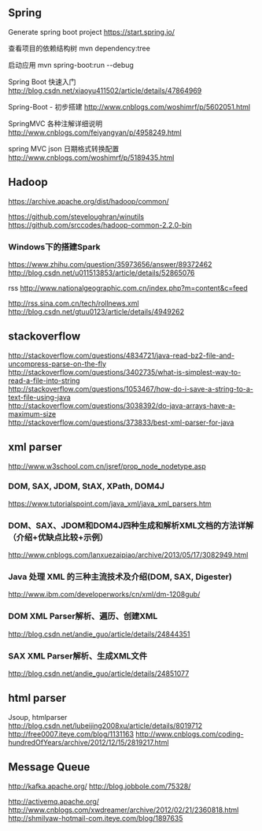 
## Spring
Generate spring boot project
https://start.spring.io/

查看项目的依赖结构树
mvn dependency:tree

启动应用
mvn spring-boot:run --debug

Spring Boot 快速入门
http://blog.csdn.net/xiaoyu411502/article/details/47864969

Spring-Boot - 初步搭建
http://www.cnblogs.com/woshimrf/p/5602051.html

SpringMVC 各种注解详细说明
http://www.cnblogs.com/feiyangyan/p/4958249.html

spring MVC json 日期格式转换配置
http://www.cnblogs.com/woshimrf/p/5189435.html


## Hadoop
https://archive.apache.org/dist/hadoop/common/

https://github.com/steveloughran/winutils<br>
https://github.com/srccodes/hadoop-common-2.2.0-bin

### Windows下的搭建Spark
https://www.zhihu.com/question/35973656/answer/89372462<br>
http://blog.csdn.net/u011513853/article/details/52865076


rss
http://www.nationalgeographic.com.cn/index.php?m=content&c=feed

http://rss.sina.com.cn/tech/rollnews.xml<br>
http://blog.csdn.net/gtuu0123/article/details/4949262

## stackoverflow
http://stackoverflow.com/questions/4834721/java-read-bz2-file-and-uncompress-parse-on-the-fly<br>
http://stackoverflow.com/questions/3402735/what-is-simplest-way-to-read-a-file-into-string<br>
http://stackoverflow.com/questions/1053467/how-do-i-save-a-string-to-a-text-file-using-java<br>
http://stackoverflow.com/questions/3038392/do-java-arrays-have-a-maximum-size<br>
http://stackoverflow.com/questions/373833/best-xml-parser-for-java<br>


## xml parser
http://www.w3school.com.cn/jsref/prop_node_nodetype.asp
### DOM, SAX, JDOM, StAX, XPath, DOM4J
https://www.tutorialspoint.com/java_xml/java_xml_parsers.htm
### DOM、SAX、JDOM和DOM4J四种生成和解析XML文档的方法详解（介绍+优缺点比较+示例）
http://www.cnblogs.com/lanxuezaipiao/archive/2013/05/17/3082949.html
### Java 处理 XML 的三种主流技术及介绍(DOM, SAX, Digester)
http://www.ibm.com/developerworks/cn/xml/dm-1208gub/
### DOM XML Parser解析、遍历、创建XML
http://blog.csdn.net/andie_guo/article/details/24844351
### SAX XML Parser解析、生成XML文件
http://blog.csdn.net/andie_guo/article/details/24851077

## html parser
Jsoup, htmlparser
http://blog.csdn.net/lubeijing2008xu/article/details/8019712
http://free0007.iteye.com/blog/1131163
http://www.cnblogs.com/coding-hundredOfYears/archive/2012/12/15/2819217.html


## Message Queue
http://kafka.apache.org/
	http://blog.jobbole.com/75328/

http://activemq.apache.org/
	http://www.cnblogs.com/xwdreamer/archive/2012/02/21/2360818.html
	http://shmilyaw-hotmail-com.iteye.com/blog/1897635